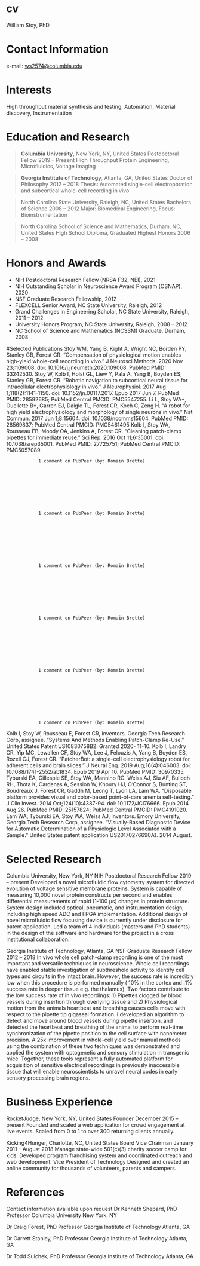 # cv
William Stoy, PhD

# Contact Information
e-mail: ws2574@columbia.edu

# Interests
High throughput material synthesis and testing, Automation, Material discovery, Instrumentation

# Education and Research
> **Columbia University**, New York, NY, United States
> Postdoctoral Fellow 2019 – Present
> High Throughput Protein Engineering, Microfluidics, Voltage Imaging

> **Georgia Institute of Technology**, Atlanta, GA, United States
> Doctor of Philosophy 2012 – 2018
> Thesis: Automated single-cell electroporation and subcortical whole-cell recording in vivo

> North Carolina State University, Raleigh, NC, United States
> Bachelors of Science 2008 – 2012
> Major: Biomedical Engineering, Focus: Bioinstrumentation

> North Carolina School of Science and Mathematics, Durham, NC, United States
> High School Diploma, Graduated Highest Honors 2006 – 2008


# Honors and Awards
- NIH Postdoctoral Research Fellow (NRSA F32, NEI), 2021
- NIH Outstanding Scholar in Neuroscience Award Program (OSNAP), 2020
- NSF Graduate Research Fellowship, 2012
- FLEXCELL Senior Award, NC State University, Raleigh, 2012
- Grand Challenges in Engineering Scholar, NC State University, Raleigh, 2011 – 2012
- University Honors Program, NC State University, Raleigh, 2008 – 2012
- NC School of Science and Mathematics (NCSSM) Graduate, Durham, 2008

#Selected Publications
Stoy WM, Yang B, Kight A, Wright NC, Borden PY, Stanley GB, Forest CR. “Compensation of physiological motion enables high-yield whole-cell recording in vivo.” J Neurosci Methods. 2020 Nov 23;:109008. doi: 10.1016/j.jneumeth.2020.109008. PubMed PMID: 33242530.
Stoy W, Kolb I, Holst GL, Liew Y, Pala A, Yang B, Boyden ES, Stanley GB, Forest CR. “Robotic navigation to subcortical neural tissue for intracellular electrophysiology in vivo.” J Neurophysiol. 2017 Aug 1;118(2):1141-1150. doi: 10.1152/jn.00117.2017. Epub 2017 Jun 7. PubMed PMID: 28592685; PubMed Central PMCID: PMC5547255.
Li L, Stoy WA*, Ouellette B*, Garren EJ, Daigle TL, Forest CR, Koch C, Zeng H. “A robot for high yield electrophysiology and morphology of single neurons in vivo.” Nat Commun. 2017 Jun 1;8:15604. doi: 10.1038/ncomms15604. PubMed PMID: 28569837; PubMed Central PMCID: PMC5461495
Kolb I, Stoy WA, Rousseau EB, Moody OA, Jenkins A, Forest CR. “Cleaning patch-clamp pipettes for immediate reuse.” Sci Rep. 2016 Oct 11;6:35001. doi: 10.1038/srep35001. PubMed PMID: 27725751; PubMed Central PMCID: PMC5057089.

            
            

              
                1 comment on PubPeer (by: Romain Brette)
              
            

          

            
            

              
                1 comment on PubPeer (by: Romain Brette)
              
            

          

            
            

              
                1 comment on PubPeer (by: Romain Brette)
              
            

          

            
            

              
                1 comment on PubPeer (by: Romain Brette)
              
            

          

            
            

              
                1 comment on PubPeer (by: Romain Brette)
              
            

          

            
            

              
                1 comment on PubPeer (by: Romain Brette)
              
            

          
Kolb I, Stoy W, Rousseau E, Forest CR, inventors. Georgia Tech Research Corp, assignee. “Systems And Methods Enabling Patch-Clamp Re-Use.” United States Patent US10830758B2. Granted 2020- 11-10.
Kolb I, Landry CR, Yip MC, Lewallen CF, Stoy WA, Lee J, Felouzis A, Yang B, Boyden ES, Rozell CJ, Forest CR. “PatcherBot: a single-cell electrophysiology robot for adherent cells and brain slices.” J Neural Eng. 2019 Aug;16(4):046003. doi: 10.1088/1741-2552/ab1834. Epub 2019 Apr 10. PubMed PMID: 30970335.
Tyburski EA, Gillespie SE, Stoy WA, Mannino RG, Weiss AJ, Siu AF, Bulloch RH, Thota K, Cardenas A, Session W, Khoury HJ, O’Connor S, Bunting ST, Boudreaux J, Forest CR, Gaddh M, Leong T, Lyon LA, Lam WA. “Disposable platform provides visual and color-based point-of-care anemia self-testing.” J Clin Invest. 2014 Oct;124(10):4387-94. doi: 10.1172/JCI76666. Epub 2014 Aug 26. PubMed PMID: 25157824; PubMed Central PMCID: PMC4191020.
Lam WA, Tyburski EA, Stoy WA, Weiss AJ, inventors. Emory University, Georgia Tech Research Corp, assignee. “Visually-Based Diagnostic Device for Automatic Determination of a Physiologic Level Associated with a Sample.” United States patent application US20170276690A1. 2014 August.

# Selected Research
Columbia University, New York, NY
NIH Postdoctoral Research Fellow 2019 – present
Developed a novel microfluidic flow cytometry system for directed evolution of voltage sensitive membrane proteins. System is capable of measuring 10,000 novel protein constructs per second and enables differential measurements of rapid (1-100 μs) changes in protein structure. System design included optical, pneumatic, and instrumentation design, including high speed ADC and FPGA implementation. Additional design of novel microfluidic flow focusing device is currently under disclosure for patent application. Led a team of 4 individuals (masters and PhD students) in the design of the software and hardware for the project in a cross institutional collaboration.

Georgia Institute of Technology, Atlanta, GA
NSF Graduate Research Fellow 2012 – 2018
In vivo whole cell patch-clamp recording is one of the most important and versatile techniques in neuroscience. Whole cell recordings have enabled stable investigation of subthreshold activity to identify cell types and circuits in the intact brain. However, the success rate is incredibly low when this procedure is performed manually ( 10% in the cortex and ¡1% success rate in deeper tissue e.g. the thalamus). Two factors contribute to the low success rate of in vivo recordings: 1) Pipettes clogged by blood vessels during insertion through overlying tissue and 2) Physiological motion from the animals heartbeat and breathing causes cells move with respect to the pipette tip gigaseal formation. I developed an algorithm to detect and move around blood vessels during pipette insertion, and detected the heartbeat and breathing of the animal to perform real-time synchronization of the pipette position to the cell surface with nanometer precision. A 25x improvement in whole-cell yield over manual methods using the combination of these two techniques was demonstrated and applied the system with optogenetic and sensory stimulation in transgenic mice. Together, these tools represent a fully automated platform for acquisition of sensitive electrical recordings in previously inaccessible tissue that will enable neuroscientists to unravel neural codes in early sensory processing brain regions.

# Business Experience
RocketJudge, New York, NY, United States
Founder December 2015 – present
Founded and scaled a web application for crowd engagement at live events. Scaled from 0 to 1 to over 300 returning clients annually.

Kicking4Hunger, Charlotte, NC, United States
Board Vice Chairman January 2011 – August 2018
Manage state-wide 501(c)(3) charity soccer camp for kids. Developed program franchising system and coordinated outreach and web development.
Vice President of Technology
Designed and created an online community for thousands of volunteers, parents and campers.

# References
Contact information available upon request
Dr Kenneth Shepard, PhD
Professor 
Columbia University
New York, NY

Dr Craig Forest, PhD
Professor
Georgia Institute of Technology
Atlanta, GA

Dr Garrett Stanley, PhD
Professor
Georgia Institute of Technology
Atlanta, GA

Dr Todd Sulchek, PhD
Professor
Georgia Institute of Technology
Atlanta, GA
